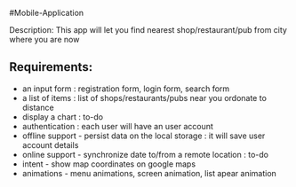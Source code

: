 #Mobile-Application

Description:
This app will let you find nearest shop/restaurant/pub from city where you are now

Requirements:
--------------
- an input form : registration form, login form, search form
- a list of items : list of shops/restaurants/pubs near you ordonate to distance
- display a chart : to-do
- authentication : each user will have an user account
- offline support - persist data on the local storage : it will save user account details
- online support - synchronize date to/from a remote location : to-do
- intent - show map coordinates on google maps
- animations - menu animations, screen animation, list apear animation
